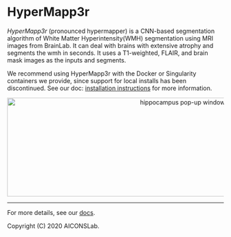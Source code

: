 # HyperMapp3r

*HyperMapp3r* (pronounced hypermapper) is a CNN-based segmentation algorithm of White Matter Hyperintensity(WMH) segmentation using MRI images from BrainLab. It can deal with brains with extensive atrophy and segments the wmh in seconds. It uses a T1-weighted, FLAIR, and brain mask images as the inputs and segments.

We recommend using HyperMapp3r with the Docker or Singularity containers we provide, since support for local installs has been discontinued. See our doc: [installation instructions](https://github.com/AICONSlab/HyperMapp3r/blob/master/docs/docker.md) for more information.
<p align="center">
      <img src="docs/images/wmh_pipeline.png" alt="hippocampus pop-up window"
      width="800" height="230"/>
</p>


____________________________

For more details, see our [docs](https://hypermapp3r.readthedocs.io).

Copyright (C) 2020 AICONSLab.
